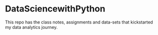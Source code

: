 # DataSciencewithPython
This repo has the class notes, assignments and data-sets that kickstarted my data analytics journey. 
